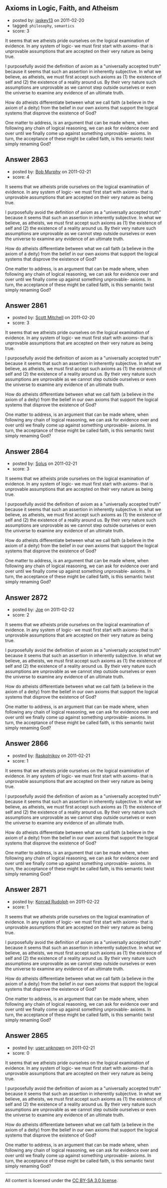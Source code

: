 ## Axioms in Logic, Faith, and Atheism

- posted by: [jaskey13](https://stackexchange.com/users/-1/1107-jaskey13) on 2011-02-20
- tagged: `philosophy`, `semantics`
- score: 3

It seems that we atheists pride ourselves on the logical examination of evidence. In any system of logic- we must first start with axioms- that is unprovable assumptions that are accepted on their very nature as being true. 

I purposefully avoid the definition of axiom as a "universally accepted truth" because it seems that such an assertion in inherently subjective. In what we believe, as atheists, we must first accept such axioms as (1) the existence of self and (2) the existence of a reality around us. By their very nature such assumptions are unprovable as we cannot step outside ourselves or even the universe to examine any evidence of an ultimate truth. 

How do atheists differentiate between what we call faith (a believe in the axiom of a deity) from the belief in our own axioms that support the logical systems that disprove the existence of God? 

One matter to address, is an argument that can be made where, when following any chain of logical reasoning, we can ask for evidence over and over until we finally come up against something unprovable- axioms. In turn, the acceptance of these might be called faith, is this semantic twist simply renaming God?  


## Answer 2863

- posted by: [Bob Murphy](https://stackexchange.com/users/-1/674-bob-murphy) on 2011-02-21
- score: 4

It seems that we atheists pride ourselves on the logical examination of evidence. In any system of logic- we must first start with axioms- that is unprovable assumptions that are accepted on their very nature as being true. 

I purposefully avoid the definition of axiom as a "universally accepted truth" because it seems that such an assertion in inherently subjective. In what we believe, as atheists, we must first accept such axioms as (1) the existence of self and (2) the existence of a reality around us. By their very nature such assumptions are unprovable as we cannot step outside ourselves or even the universe to examine any evidence of an ultimate truth. 

How do atheists differentiate between what we call faith (a believe in the axiom of a deity) from the belief in our own axioms that support the logical systems that disprove the existence of God? 

One matter to address, is an argument that can be made where, when following any chain of logical reasoning, we can ask for evidence over and over until we finally come up against something unprovable- axioms. In turn, the acceptance of these might be called faith, is this semantic twist simply renaming God?  


## Answer 2861

- posted by: [Scott Mitchell](https://stackexchange.com/users/-1/336-scott-mitchell) on 2011-02-20
- score: 3

It seems that we atheists pride ourselves on the logical examination of evidence. In any system of logic- we must first start with axioms- that is unprovable assumptions that are accepted on their very nature as being true. 

I purposefully avoid the definition of axiom as a "universally accepted truth" because it seems that such an assertion in inherently subjective. In what we believe, as atheists, we must first accept such axioms as (1) the existence of self and (2) the existence of a reality around us. By their very nature such assumptions are unprovable as we cannot step outside ourselves or even the universe to examine any evidence of an ultimate truth. 

How do atheists differentiate between what we call faith (a believe in the axiom of a deity) from the belief in our own axioms that support the logical systems that disprove the existence of God? 

One matter to address, is an argument that can be made where, when following any chain of logical reasoning, we can ask for evidence over and over until we finally come up against something unprovable- axioms. In turn, the acceptance of these might be called faith, is this semantic twist simply renaming God?  


## Answer 2864

- posted by: [Solus](https://stackexchange.com/users/-1/658-solus) on 2011-02-21
- score: 3

It seems that we atheists pride ourselves on the logical examination of evidence. In any system of logic- we must first start with axioms- that is unprovable assumptions that are accepted on their very nature as being true. 

I purposefully avoid the definition of axiom as a "universally accepted truth" because it seems that such an assertion in inherently subjective. In what we believe, as atheists, we must first accept such axioms as (1) the existence of self and (2) the existence of a reality around us. By their very nature such assumptions are unprovable as we cannot step outside ourselves or even the universe to examine any evidence of an ultimate truth. 

How do atheists differentiate between what we call faith (a believe in the axiom of a deity) from the belief in our own axioms that support the logical systems that disprove the existence of God? 

One matter to address, is an argument that can be made where, when following any chain of logical reasoning, we can ask for evidence over and over until we finally come up against something unprovable- axioms. In turn, the acceptance of these might be called faith, is this semantic twist simply renaming God?  


## Answer 2872

- posted by: [Joe](https://stackexchange.com/users/-1/1064-joe) on 2011-02-22
- score: 2

It seems that we atheists pride ourselves on the logical examination of evidence. In any system of logic- we must first start with axioms- that is unprovable assumptions that are accepted on their very nature as being true. 

I purposefully avoid the definition of axiom as a "universally accepted truth" because it seems that such an assertion in inherently subjective. In what we believe, as atheists, we must first accept such axioms as (1) the existence of self and (2) the existence of a reality around us. By their very nature such assumptions are unprovable as we cannot step outside ourselves or even the universe to examine any evidence of an ultimate truth. 

How do atheists differentiate between what we call faith (a believe in the axiom of a deity) from the belief in our own axioms that support the logical systems that disprove the existence of God? 

One matter to address, is an argument that can be made where, when following any chain of logical reasoning, we can ask for evidence over and over until we finally come up against something unprovable- axioms. In turn, the acceptance of these might be called faith, is this semantic twist simply renaming God?  


## Answer 2866

- posted by: [Raskolnikov](https://stackexchange.com/users/-1/144-raskolnikov) on 2011-02-21
- score: 1

It seems that we atheists pride ourselves on the logical examination of evidence. In any system of logic- we must first start with axioms- that is unprovable assumptions that are accepted on their very nature as being true. 

I purposefully avoid the definition of axiom as a "universally accepted truth" because it seems that such an assertion in inherently subjective. In what we believe, as atheists, we must first accept such axioms as (1) the existence of self and (2) the existence of a reality around us. By their very nature such assumptions are unprovable as we cannot step outside ourselves or even the universe to examine any evidence of an ultimate truth. 

How do atheists differentiate between what we call faith (a believe in the axiom of a deity) from the belief in our own axioms that support the logical systems that disprove the existence of God? 

One matter to address, is an argument that can be made where, when following any chain of logical reasoning, we can ask for evidence over and over until we finally come up against something unprovable- axioms. In turn, the acceptance of these might be called faith, is this semantic twist simply renaming God?  


## Answer 2871

- posted by: [Konrad Rudolph](https://stackexchange.com/users/-1/82-konrad-rudolph) on 2011-02-22
- score: 1

It seems that we atheists pride ourselves on the logical examination of evidence. In any system of logic- we must first start with axioms- that is unprovable assumptions that are accepted on their very nature as being true. 

I purposefully avoid the definition of axiom as a "universally accepted truth" because it seems that such an assertion in inherently subjective. In what we believe, as atheists, we must first accept such axioms as (1) the existence of self and (2) the existence of a reality around us. By their very nature such assumptions are unprovable as we cannot step outside ourselves or even the universe to examine any evidence of an ultimate truth. 

How do atheists differentiate between what we call faith (a believe in the axiom of a deity) from the belief in our own axioms that support the logical systems that disprove the existence of God? 

One matter to address, is an argument that can be made where, when following any chain of logical reasoning, we can ask for evidence over and over until we finally come up against something unprovable- axioms. In turn, the acceptance of these might be called faith, is this semantic twist simply renaming God?  


## Answer 2865

- posted by: [user unknown](https://stackexchange.com/users/-1/992-user-unknown) on 2011-02-21
- score: 0

It seems that we atheists pride ourselves on the logical examination of evidence. In any system of logic- we must first start with axioms- that is unprovable assumptions that are accepted on their very nature as being true. 

I purposefully avoid the definition of axiom as a "universally accepted truth" because it seems that such an assertion in inherently subjective. In what we believe, as atheists, we must first accept such axioms as (1) the existence of self and (2) the existence of a reality around us. By their very nature such assumptions are unprovable as we cannot step outside ourselves or even the universe to examine any evidence of an ultimate truth. 

How do atheists differentiate between what we call faith (a believe in the axiom of a deity) from the belief in our own axioms that support the logical systems that disprove the existence of God? 

One matter to address, is an argument that can be made where, when following any chain of logical reasoning, we can ask for evidence over and over until we finally come up against something unprovable- axioms. In turn, the acceptance of these might be called faith, is this semantic twist simply renaming God?  



---

All content is licensed under the [CC BY-SA 3.0 license](https://creativecommons.org/licenses/by-sa/3.0/).
